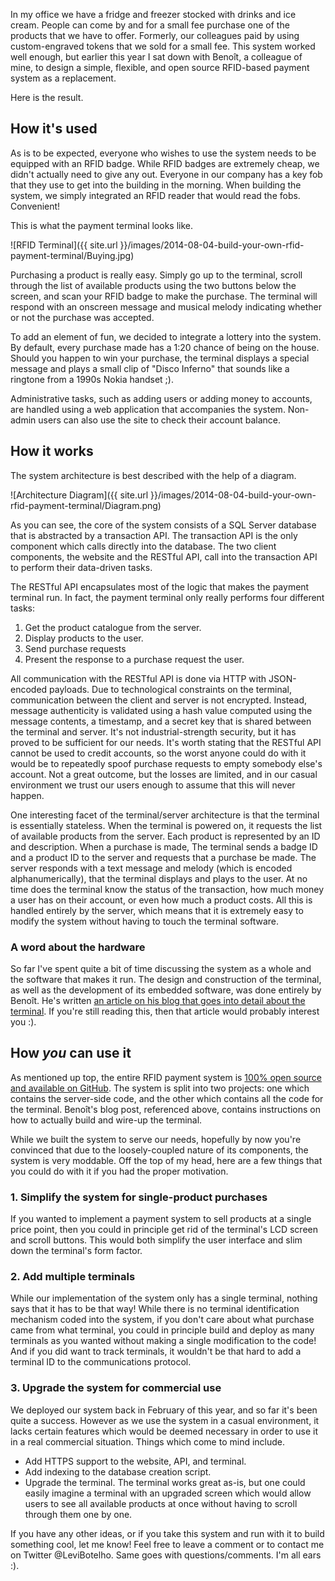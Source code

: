 In my office we have a fridge and freezer stocked with drinks and ice cream. People can come by and for a small fee purchase one of the products that we have to offer. Formerly, our colleagues paid by using custom-engraved tokens that we sold for a small fee. This system worked well enough, but earlier this year I sat down with Benoît, a colleague of mine, to design a simple, flexible, and open source RFID-based payment system as a replacement.

Here is the result.

## How it's used

As is to be expected, everyone who wishes to use the system needs to be equipped with an RFID badge. While RFID badges are extremely cheap, we didn't actually need to give any out. Everyone in our company has a key fob that they use to get into the building in the morning. When building the system, we simply integrated an RFID reader that would read the fobs. Convenient!

This is what the payment terminal looks like.

![RFID Terminal]({{ site.url }}/images/2014-08-04-build-your-own-rfid-payment-terminal/Buying.jpg)

Purchasing a product is really easy. Simply go up to the terminal, scroll through the list of available products using the two buttons below the screen, and scan your RFID badge to make the purchase. The terminal will respond with an onscreen message and musical melody indicating whether or not the purchase was accepted.

To add an element of fun, we decided to integrate a lottery into the system. By default, every purchase made has a 1:20 chance of being on the house. Should you happen to win your purchase, the terminal displays a special message and plays a small clip of "Disco Inferno" that sounds like a ringtone from a 1990s Nokia handset ;).

Administrative tasks, such as adding users or adding money to accounts, are handled using a web application that accompanies the system. Non-admin users can also use the site to check their account balance.

## How it works

The system architecture is best described with the help of a diagram.

![Architecture Diagram]({{ site.url }}/images/2014-08-04-build-your-own-rfid-payment-terminal/Diagram.png)

As you can see, the core of the system consists of a SQL Server database that is abstracted by a transaction API. The transaction API is the only component which calls directly into the database. The two client components, the website and the RESTful API, call into the transaction API to perform their data-driven tasks.

The RESTful API encapsulates most of the logic that makes the payment terminal run. In fact, the payment terminal only really performs four different tasks:

1. Get the product catalogue from the server.
2. Display products to the user.
3. Send purchase requests
4. Present the response to a purchase request the user.

All communication with the RESTful API is done via HTTP with JSON-encoded payloads. Due to technological constraints on the terminal, communication between the client and server is not encrypted. Instead, message authenticity is validated using a hash value computed using the message contents, a timestamp, and a secret key that is shared between the terminal and server. It's not industrial-strength security, but it has proved to be sufficient for our needs. It's worth stating that the RESTful API cannot be used to credit accounts, so the worst anyone could do with it would be to repeatedly spoof purchase requests to empty somebody else's account. Not a great outcome, but the losses are limited, and in our casual environment we trust our users enough to assume that this will never happen.

One interesting facet of the terminal/server architecture is that the terminal is essentially stateless. When the terminal is powered on, it requests the list of available products from the server. Each product is represented by an ID and description. When a purchase is made, The terminal sends a badge ID and a product ID to the server and requests that a purchase be made. The server responds with a text message and melody (which is encoded alphanumerically), that the terminal displays and plays to the user. At no time does the terminal know the status of the transaction, how much money a user has on their account, or even how much a product costs. All this is handled entirely by the server, which means that it is extremely easy to modify the system without having to touch the terminal software.

### A word about the hardware

So far I've spent quite a bit of time discussing the system as a whole and the software that makes it run. The design and construction of the terminal, as well as the development of its embedded software, was done entirely by Benoît. He's written [an article on his blog that goes into detail about the terminal](http://blog.benoitblanchon.fr/rfid-payment-terminal/). If you're still reading this, then that article would probably interest you :).

## How *you* can use it

As mentioned up top, the entire RFID payment system is [100% open source and available on GitHub](https://github.com/drinks-wallet). The system is split into two projects: one which contains the server-side code, and the other which contains all the code for the terminal. Benoît's blog post, referenced above, contains instructions on how to actually build and wire-up the terminal.

While we built the system to serve our needs, hopefully by now you're convinced that due to the loosely-coupled nature of its components, the system is very moddable. Off the top of my head, here are a few things that you could do with it if you had the proper motivation.

### 1. Simplify the system for single-product purchases

If you wanted to implement a payment system to sell products at a single price point, then you could in principle get rid of the terminal's LCD screen and scroll buttons. This would both simplify the user interface and slim down the terminal's form factor.

### 2. Add multiple terminals

While our implementation of the system only has a single terminal, nothing says that it has to be that way! While there is no terminal identification mechanism coded into the system, if you don't care about what purchase came from what terminal, you could in principle build and deploy as many terminals as you wanted without making a single modification to the code! And if you did want to track terminals, it wouldn't be that hard to add a terminal ID to the communications protocol.

### 3. Upgrade the system for commercial use

We deployed our system back in February of this year, and so far it's been quite a success. However as we use the system in a casual environment, it lacks certain features which would be deemed necessary in order to use it in a real commercial situation. Things which come to mind include.

+ Add HTTPS support to the website, API, and terminal.
+ Add indexing to the database creation script.
+ Upgrade the terminal. The terminal works great as-is, but one could easily imagine a terminal with an upgraded screen which would allow users to see all available products at once without having to scroll through them one by one.

If you have any other ideas, or if you take this system and run with it to build something cool, let me know! Feel free to leave a comment or to contact me on Twitter @LeviBotelho. Same goes with questions/comments. I'm all ears :).

